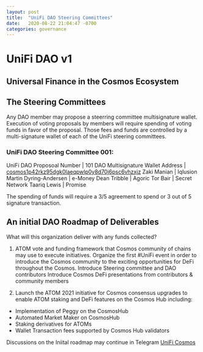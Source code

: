 ```yaml
---
layout: post
title:  "UniFi DAO Steering Committees"
date:   2020-08-22 21:04:47 -0700
categories: governance
---
```


# UniFi DAO v1
## Universal Finance in the Cosmos Ecosystem

## The Steering Committees
Any DAO member may propose a steerring committee multisignature wallet. Execution of voting proposals by members will require spending of voting funds in favor of the proposal. Those fees and funds are controlled by a multi-signature wallet of each of the UniFi steering committees. 

### UniFi DAO Steering Committee 001:

UniFi DAO Proposoal Number | 101
DAO Multisignature Wallet Address | [cosmos1p42rkz95dgk0laeqpwlp0y8d70j6psc6vhzxjz](https://hubble.figment.network/cosmos/chains/cosmoshub-3/accounts/cosmos1p42rkz95dgk0laeqpwlp0y8d70j6psc6vhzxjz)
Zaki Manian | Iqlusion
Martin Dyring-Andersen | e-Money
Dean Tribble | Agoric
Tor Bair | Secret Network
Taariq Lewis | Promise

The spending of funds will require a 3/5 agreement to spend or 3 out of 5 signature transaction.

## An initial DAO Roadmap of Deliverables
What will this organization deliver with any funds collected?

1. ATOM vote and funding framework that Cosmos community of chains may use to execute initiatives.
Organize the first #UniFi event in order to introduce the Cosmos community to the exciting opportunities for DeFi throughout the Cosmos.
Introduce Steering committee and DAO contributors
Introduce Cosmos DeFi presentations from contributors & community members

2. Launch the ATOM 2021 initiative for Cosmos consensus upgrades to enable ATOM staking and DeFi features on the Cosmos Hub including:
  * Implementation of Peggy on the CosmosHub
  * Automated Market Maker on CosmosHub
  * Staking derivatives for ATOMs
  * Wallet Transaction fees supported by Cosmos Hub validators


Discussions on the Iniital roadmap may continue in Telegram
[UniFi Cosmos](https://t.me/unificosmos)
